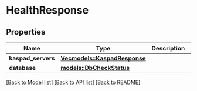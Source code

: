 # HealthResponse

## Properties

Name | Type | Description | Notes
------------ | ------------- | ------------- | -------------
**kaspad_servers** | [**Vec<models::KaspadResponse>**](KaspadResponse.md) |  | 
**database** | [**models::DbCheckStatus**](DBCheckStatus.md) |  | 

[[Back to Model list]](../README.md#documentation-for-models) [[Back to API list]](../README.md#documentation-for-api-endpoints) [[Back to README]](../README.md)


